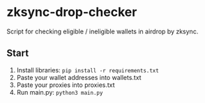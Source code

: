 # zksync-drop-checker

Script for checking eligible / ineligible wallets in airdrop by zksync.

## Start 
1. Install libraries: `pip install -r requirements.txt`
2. Paste your wallet addresses into wallets.txt
3. Paste your proxies into proxies.txt
4. Run main.py: `python3 main.py`
